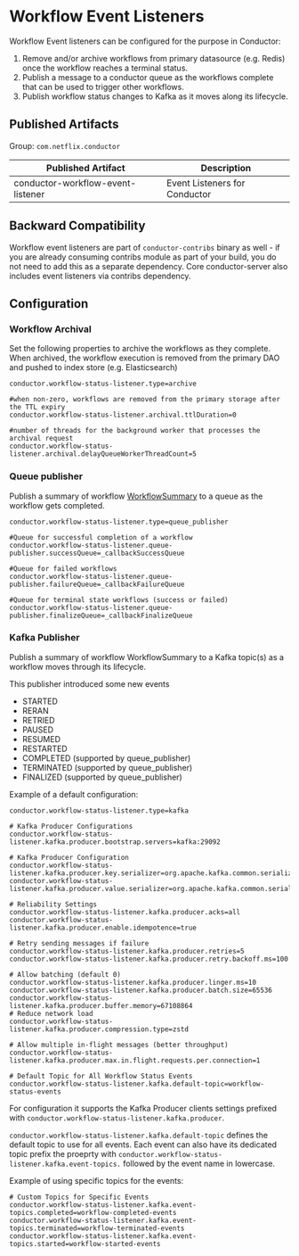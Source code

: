 # Workflow Event Listeners
Workflow Event listeners can be configured for the purpose in Conductor:
1. Remove and/or archive workflows from primary datasource (e.g. Redis) once the workflow reaches a terminal status.
2. Publish a message to a conductor queue as the workflows complete that can be used to trigger other workflows.
3. Publish workflow status changes to Kafka as it moves along its lifecycle.

## Published Artifacts

Group: `com.netflix.conductor`

| Published Artifact | Description |
| ----------- | ----------- | 
| conductor-workflow-event-listener | Event Listeners for Conductor  |

## Backward Compatibility
Workflow event listeners are part of `conductor-contribs` binary as well - if you are already consuming contribs module as part of your build,
you do not need to add this as a separate dependency.
Core conductor-server also includes event listeners via contribs dependency.

## Configuration

### Workflow Archival
Set the following properties to archive the workflows as they complete.  
When archived, the workflow execution is removed from the primary DAO and pushed to index store (e.g. Elasticsearch)
```properties
conductor.workflow-status-listener.type=archive

#when non-zero, workflows are removed from the primary storage after the TTL expiry
conductor.workflow-status-listener.archival.ttlDuration=0

#number of threads for the background worker that processes the archival request
conductor.workflow-status-listener.archival.delayQueueWorkerThreadCount=5
```

### Queue publisher
Publish a summary of workflow [WorkflowSummary](https://github.com/conductor-oss/conductor/blob/main/common/src/main/java/com/netflix/conductor/common/run/WorkflowSummary.java) 
to a queue as the workflow gets completed.

```properties
conductor.workflow-status-listener.type=queue_publisher

#Queue for successful completion of a workflow
conductor.workflow-status-listener.queue-publisher.successQueue=_callbackSuccessQueue

#Queue for failed workflows
conductor.workflow-status-listener.queue-publisher.failureQueue=_callbackFailureQueue

#Queue for terminal state workflows (success or failed)
conductor.workflow-status-listener.queue-publisher.finalizeQueue=_callbackFinalizeQueue
```

### Kafka Publisher
Publish a summary of workflow WorkflowSummary to a Kafka topic(s) as a workflow moves through its lifecycle.

This publisher introduced some new events
- STARTED
- RERAN
- RETRIED
- PAUSED
- RESUMED
- RESTARTED
- COMPLETED (supported by queue_publisher)
- TERMINATED (supported by queue_publisher)
- FINALIZED (supported by queue_publisher)

Example of a default configuration:

```properties
conductor.workflow-status-listener.type=kafka

# Kafka Producer Configurations
conductor.workflow-status-listener.kafka.producer.bootstrap.servers=kafka:29092

# Kafka Producer Configuration
conductor.workflow-status-listener.kafka.producer.key.serializer=org.apache.kafka.common.serialization.StringSerializer
conductor.workflow-status-listener.kafka.producer.value.serializer=org.apache.kafka.common.serialization.StringSerializer

# Reliability Settings
conductor.workflow-status-listener.kafka.producer.acks=all
conductor.workflow-status-listener.kafka.producer.enable.idempotence=true

# Retry sending messages if failure
conductor.workflow-status-listener.kafka.producer.retries=5
conductor.workflow-status-listener.kafka.producer.retry.backoff.ms=100

# Allow batching (default 0)
conductor.workflow-status-listener.kafka.producer.linger.ms=10
conductor.workflow-status-listener.kafka.producer.batch.size=65536
conductor.workflow-status-listener.kafka.producer.buffer.memory=67108864
# Reduce network load
conductor.workflow-status-listener.kafka.producer.compression.type=zstd

# Allow multiple in-flight messages (better throughput)
conductor.workflow-status-listener.kafka.producer.max.in.flight.requests.per.connection=1

# Default Topic for All Workflow Status Events
conductor.workflow-status-listener.kafka.default-topic=workflow-status-events

```

For configuration it supports the Kafka Producer clients settings prefixed with `conductor.workflow-status-listener.kafka.producer`.

`conductor.workflow-status-listener.kafka.default-topic`  defines the default topic to use for all events.
Each event can also have its dedicated topic prefix the proeprty with `conductor.workflow-status-listener.kafka.event-topics.` followed by the event name in lowercase.

Example of using specific topics for the events:
```properties
# Custom Topics for Specific Events
conductor.workflow-status-listener.kafka.event-topics.completed=workflow-completed-events
conductor.workflow-status-listener.kafka.event-topics.terminated=workflow-terminated-events
conductor.workflow-status-listener.kafka.event-topics.started=workflow-started-events
```